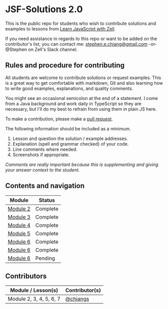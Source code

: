 # JSF-Solutions 2.0

This is the public repo for students who wish to contribute solutions and examples to lessons from [Learn JavaScript with Zell](https://learnjavascript.today/).

If you need assistance in regards to this repo or want to be added on the contributor's list, you can contact me: [stephen.e.chiang@gmail.com](mailto:stephen.e.chiang@gmail.com) -or- @Stephen on Zell's Slack channel.

## Rules and procedure for contributing

All students are welcome to contribute solutions or request examples. This is a great way to get comfortable with markdown, Git and also learning how to write good examples, explanations, and quality comments.

You might see an occasional semicolon at the end of a statement. I come from a Java background and work daily in TypeScript so they are necessary, but I'll do my best to refrain from using them in plain JS here.

To make a contribution, please make a [pull request](https://help.github.com/articles/creating-a-pull-request/).

The following information should be included as a minimum.

1.  Lesson and question the solution / example addresses.
2.  Explanation (spell and grammar checked) of your code.
3.  Line comments where needed.
4.  Screenshots if appropriate.

_Comments are really important because this is supplementing and giving your answer context to the student._

## Contents and navigation

| Module                           | Status   |
|----------------------------------|----------|
| [Module 2](Module2/solutions.md) | Complete | 
| [Module 3](Module3/solutions.md) | Complete |
| [Module 4](Module4/solutions.md) | Complete |
| [Module 5](Module5/solutions.md) | Complete |
| [Module 6](Module6/solutions.md) | Complete |
| [Module 6](Module7/solutions.md) | Complete |
| [Module 6](Module8/solutions.md) | Pending |

## Contributors

| Module / Lesson(s)  | Contributor(s)                                                                   |
| ------------------- | -------------------------------------------------------------------------------- |
| Module 2, 3, 4, 5, 6, 7      | [@chiangs](https://github.com/chiangs)      |

